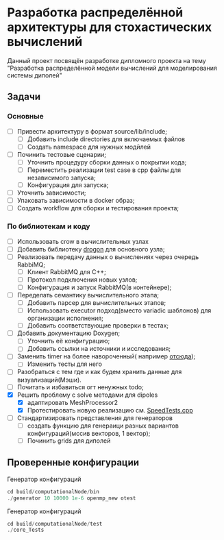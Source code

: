 # Разработка распределённой архитектуры для стохастических вычислений

Данный проект посвящён разработке дипломного проекта на тему "Разработка распределённой модели вычислений для
моделирования системы диполей"

## Задачи

### Основные

- [ ] Привести архитектуру в формат source/lib/include;
    - [ ] Добавить include directories для включаемых файлов
    - [ ] Создать namespace для нужных модйлей
- [ ] Починить тестовые сценарии;
    - [ ] Уточнить процедуру сборки данных о покрытии кода;
    - [ ] Переместить реализации test case в сpp файлы для независимого запуска;
    - [ ] Конфигурация для запуска;
- [ ] Уточнить зависимости;
- [ ] Упаковать зависимости в docker образ;
- [ ] Создать workflow для сборки и тестирования проекта;

### По библиотекам и коду

- [ ] Использовать crow в вычислительных узлах
- [ ] Добавить библиотеку [drogon](https://github.com/drogonframework/drogon) для основного узла;
- [ ] Реализовать передачу данных о вычислениях через очередь RabbiMQ;
    - [ ] Клиент RabbitMQ для C++;
    - [ ] Протокол подключения новых узлов;
    - [ ] Конфигурация и запуск RabbitMQ(в контейнере);
- [ ] Переделать семантику вычислительного этапа;
    - [ ] Добавить парсер для вычислительных этапов;
    - [ ] Использовать executor подход(вместо variadic шаблонов) для организации исполнения;
    - [ ] Добавить соответствующие проверки в тестах;
- [ ] Добавить документацию Doxygen;
    - [ ] Уточнить её конфигурацию;
    - [ ] Добавить ссылки на источники и исследования;
- [ ] Заменить timer на более навороченный(
  например [отсюда](https://github.com/AlexanderMeynik/data_deduplication_service/blob/master/include/clockArray.h));
    - [ ] Изменить тесты для него
- [ ] Разобраться с тем где и как будем хранить данные для визуализаций(Мэши).
- [ ] Почитать и избавиться огт ненужных todo;
- [x] Решить проблему с solve методами для dipoles
    - [x] адаптировать MeshProcessor2
    - [x] Протестировать новую реализацию см. [SpeedTests.cpp](computationalNode%2Ftest%2Fmath_core%2FSpeedTests.cpp)
- [ ] Стандартизировать представления для генераторов
    - [ ] создать функцию для генераици разных вариантов конфигураций(мссив векторов, 1 вектор);
    - [ ] Починить grids для диполей

## Проверенные конфигурации

Генератор конфигураций

```c++
cd build/computationalNode/bin
./generator 10 10000 1e-6 openmp_new otest
```

Генератор конфигураций

```c++
cd build/computationalNode/test
./core_Tests
```